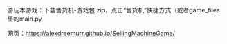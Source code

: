 游玩本游戏：下载售货机-游戏包.zip，点击“售货机”快捷方式（或者game_files里的main.py

网页：https://alexdreemurr.github.io/SellingMachineGame/
